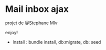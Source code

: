 # Mail inbox ajax

projet de @Stephane Mlv

enjoy!

* Install : bundle install, db:migrate, db: seed
